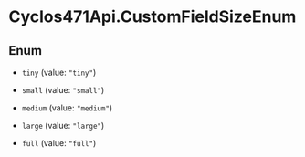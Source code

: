 # Cyclos471Api.CustomFieldSizeEnum

## Enum


* `tiny` (value: `"tiny"`)

* `small` (value: `"small"`)

* `medium` (value: `"medium"`)

* `large` (value: `"large"`)

* `full` (value: `"full"`)


